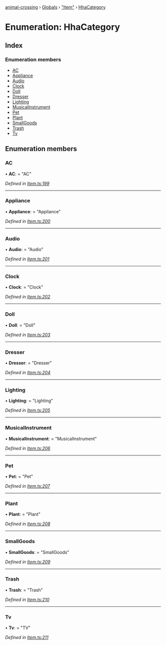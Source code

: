 [animal-crossing](../README.md) › [Globals](../globals.md) › ["Item"](../modules/_item_.md) › [HhaCategory](_item_.hhacategory.md)

# Enumeration: HhaCategory

## Index

### Enumeration members

* [AC](_item_.hhacategory.md#ac)
* [Appliance](_item_.hhacategory.md#appliance)
* [Audio](_item_.hhacategory.md#audio)
* [Clock](_item_.hhacategory.md#clock)
* [Doll](_item_.hhacategory.md#doll)
* [Dresser](_item_.hhacategory.md#dresser)
* [Lighting](_item_.hhacategory.md#lighting)
* [MusicalInstrument](_item_.hhacategory.md#musicalinstrument)
* [Pet](_item_.hhacategory.md#pet)
* [Plant](_item_.hhacategory.md#plant)
* [SmallGoods](_item_.hhacategory.md#smallgoods)
* [Trash](_item_.hhacategory.md#trash)
* [Tv](_item_.hhacategory.md#tv)

## Enumeration members

###  AC

• **AC**: = "AC"

*Defined in [Item.ts:199](https://github.com/Norviah/animal-crossing/blob/c9eb585/module/types/Item.ts#L199)*

___

###  Appliance

• **Appliance**: = "Appliance"

*Defined in [Item.ts:200](https://github.com/Norviah/animal-crossing/blob/c9eb585/module/types/Item.ts#L200)*

___

###  Audio

• **Audio**: = "Audio"

*Defined in [Item.ts:201](https://github.com/Norviah/animal-crossing/blob/c9eb585/module/types/Item.ts#L201)*

___

###  Clock

• **Clock**: = "Clock"

*Defined in [Item.ts:202](https://github.com/Norviah/animal-crossing/blob/c9eb585/module/types/Item.ts#L202)*

___

###  Doll

• **Doll**: = "Doll"

*Defined in [Item.ts:203](https://github.com/Norviah/animal-crossing/blob/c9eb585/module/types/Item.ts#L203)*

___

###  Dresser

• **Dresser**: = "Dresser"

*Defined in [Item.ts:204](https://github.com/Norviah/animal-crossing/blob/c9eb585/module/types/Item.ts#L204)*

___

###  Lighting

• **Lighting**: = "Lighting"

*Defined in [Item.ts:205](https://github.com/Norviah/animal-crossing/blob/c9eb585/module/types/Item.ts#L205)*

___

###  MusicalInstrument

• **MusicalInstrument**: = "MusicalInstrument"

*Defined in [Item.ts:206](https://github.com/Norviah/animal-crossing/blob/c9eb585/module/types/Item.ts#L206)*

___

###  Pet

• **Pet**: = "Pet"

*Defined in [Item.ts:207](https://github.com/Norviah/animal-crossing/blob/c9eb585/module/types/Item.ts#L207)*

___

###  Plant

• **Plant**: = "Plant"

*Defined in [Item.ts:208](https://github.com/Norviah/animal-crossing/blob/c9eb585/module/types/Item.ts#L208)*

___

###  SmallGoods

• **SmallGoods**: = "SmallGoods"

*Defined in [Item.ts:209](https://github.com/Norviah/animal-crossing/blob/c9eb585/module/types/Item.ts#L209)*

___

###  Trash

• **Trash**: = "Trash"

*Defined in [Item.ts:210](https://github.com/Norviah/animal-crossing/blob/c9eb585/module/types/Item.ts#L210)*

___

###  Tv

• **Tv**: = "TV"

*Defined in [Item.ts:211](https://github.com/Norviah/animal-crossing/blob/c9eb585/module/types/Item.ts#L211)*
